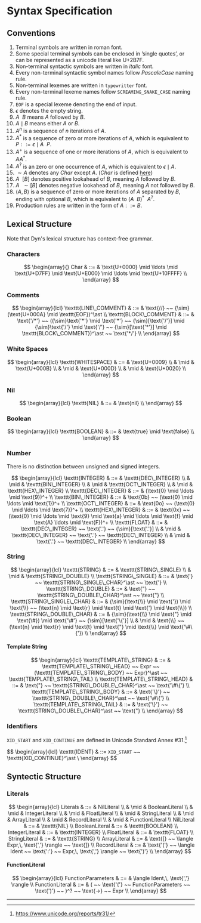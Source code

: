 # Syntax Specification

## Conventions

1. Terminal symbols are written in $\text{roman}$ font.
2. Some special terminal symbols can be enclosed in $\text{'single quotes'}$, or can be represented as a unicode literal like $\text{U+2B7F}$.
3. Non-terminal syntactic symbols are written in $italic$ font.
4. Every non-terminal syntactic symbol names follow $PascaleCase$ naming rule.
5. Non-terminal lexemes are written in $\texttt{typewritter}$ font.
6. Every non-terminal lexeme names follow $\texttt{SCREAMING\_SNAKE\_CASE}$ naming rule.
7. $\texttt{EOF}$ is a special lexeme denoting the end of input.
8. $\epsilon$ denotes the empty string.
9. $A ~~ B$ means $A$ followed by $B$.
10. $A \mid B$ means either $A$ or $B$.
11. $A^n$ is a sequence of $n$ iterations of $A$.
12. $A^\ast$ is a sequence of zero or more iterations of $A$, which is equivalent to $P ::= \epsilon \mid A ~~ P$.
13. $A^+$ is a sequence of one or more iterations of $A$, which is equivalent to $AA^\ast$.
14. $A^?$ is an zero or one occurrence of $A$, which is equivalent to $\epsilon \mid A$.
15. ${\sim}A$ denotes any $Char$ except $A$. ($Char$ is defined [here](#characters))
16. $A ~~ [B]$ denotes positive lookahead of $B$, meaning $A$ followed by $B$.
17. $A ~~ {\sim}[B]$ denotes negative lookahead of $B$, meaning $A$ not followed by $B$.
18. $\langle A,\, B \rangle$ is a sequence of zero or more iterations of $A$ separated by $B$, ending with optional $B$, which is equivalent to $(A ~~ B)^\ast ~~ A^?$.
19. Production rules are written in the form of $A ::= B$.

## Lexical Structure

Note that Dyn's lexical structure has context-free grammar.

### Characters

$$
\begin{array}{}
Char & ::= & \text{U+0000} \mid \ldots \mid \text{U+D7FF} \mid \text{U+E000} \mid \ldots \mid \text{U+10FFFF} \\
\end{array}
$$

### Comments

$$
\begin{array}{lcl}
\texttt{LINE\_COMMENT} & ::= & \text{//} ~~ {\sim}(\text{U+000A} \mid \texttt{EOF})^\ast \\
\texttt{BLOCK\_COMMENT} & ::= & \text{'/*'} ~~ ({\sim}\text{'*'} \mid \text{'*'} ~~ {\sim}[\text{'/'}] \mid {\sim}\text{'/'} \mid \text{'/'} ~~ {\sim}[\text{'*'}] \mid \texttt{BLOCK\_COMMENT})^\ast ~~ \text{'*/'} \\
\end{array}
$$

### White Spaces

$$
\begin{array}{lcl}
\texttt{WHITESPACE} & ::= & \text{U+0009} \\
& \mid & \text{U+000B} \\
& \mid & \text{U+000D} \\
& \mid & \text{U+0020} \\
\end{array}
$$

### Nil

$$
\begin{array}{lcl}
\texttt{NIL} & ::= & \text{nil} \\
\end{array}
$$

### Boolean

$$
\begin{array}{lcl}
\texttt{BOOLEAN} & ::= & \text{true} \mid \text{false} \\
\end{array}
$$

### Number

There is no distinction between unsigned and signed integers.

$$
\begin{array}{lcl}
\texttt{INTEGER} & ::= & \texttt{DEC\_INTEGER} \\
& \mid & \texttt{BIN\_INTEGER} \\
& \mid & \texttt{OCT\_INTEGER} \\
& \mid & \texttt{HEX\_INTEGER} \\
\texttt{DEC\_INTEGER} & ::= & (\text{0} \mid \ldots \mid \text{9})^+ \\
\texttt{BIN\_INTEGER} & ::= & \text{0b} ~~ (\text{0} \mid \ldots \mid \text{1})^+ \\
\texttt{OCT\_INTEGER} & ::= & \text{0o} ~~ (\text{0} \mid \ldots \mid \text{7})^+ \\
\texttt{HEX\_INTEGER} & ::= & \text{0x} ~~ (\text{0} \mid \ldots \mid \text{9} \mid \text{a} \mid \ldots \mid \text{f} \mid \text{A} \ldots \mid \text{F})^+ \\
\texttt{FLOAT} & ::= & \texttt{DEC\_INTEGER} ~~ \text{'.'} ~~ {\sim}[\text{'.'}] \\
& \mid & \texttt{DEC\_INTEGER} ~~ \text{'.'} ~~ \texttt{DEC\_INTEGER} \\
& \mid & \text{'.'} ~~ \texttt{DEC\_INTEGER} \\
\end{array}
$$

### String

$$
\begin{array}{lcl}
\texttt{STRING} & ::= & \texttt{STRING\_SINGLE} \\
& \mid & \texttt{STRING\_DOUBLE} \\
\texttt{STRING\_SINGLE} & ::= & \text{'} ~~ \texttt{STRING\_SINGLE\_CHAR}^\ast ~~ \text{'} \\
\texttt{STRING\_DOUBLE} & ::= & \text{"} ~~ \texttt{STRING\_DOUBLE\_CHAR}^\ast ~~ \text{"} \\
\texttt{STRING\_SINGLE\_CHAR} & ::= & {\sim}(\text{\\} \mid \text{'}) \mid \text{\\} ~~ (\text{n} \mid \text{r} \mid \text{t} \mid \text{'} \mid \text{\\}) \\
\texttt{STRING\_DOUBLE\_CHAR} & ::= & {\sim}(\text{\\} \mid \text{"} \mid \text{\#}) \mid \text{'\#'} ~~ {\sim}[\text{'\{'}] \\
& \mid & \text{\\} ~~ (\text{n} \mid \text{r} \mid \text{t} \mid \text{"} \mid \text{\\} \mid \text{'\#\{'}) \\
\end{array}
$$

#### Template String

$$
\begin{array}{lcl}
\texttt{TEMPLATE\_STRING} & ::= & \texttt{TEMPLATE\_STRING\_HEAD} ~~ Expr ~~ (\texttt{TEMPLATE\_STRING\_BODY} ~~ Expr)^\ast ~~ \texttt{TEMPLATE\_STRING\_TAIL} \\
\texttt{TEMPLATE\_STRING\_HEAD} & ::= & \text{"} ~~ \texttt{STRING\_DOUBLE\_CHAR}^\ast ~~ \text{'\#\{'} \\
\texttt{TEMPLATE\_STRING\_BODY} & ::= & \text{'\}'} ~~ \texttt{STRING\_DOUBLE\_CHAR}^\ast ~~ \text{'\#\{'} \\
\texttt{TEMPLATE\_STRING\_TAIL} & ::= & \text{'\}'} ~~ \texttt{STRING\_DOUBLE\_CHAR}^\ast ~~ \text{"} \\
\end{array}
$$

### Identifiers

$\texttt{XID\_START}$ and $\texttt{XID\_CONTINUE}$ are defined in Unicode Standard Annex #31.[^1]

$$
\begin{array}{lcl}
\texttt{IDENT} & ::= $\texttt{XID\_START}$ ~~ \texttt{XID\_CONTINUE}^\ast \\
\end{array}
$$

## Syntectic Structure

### Literals

$$
\begin{array}{lcl}
Literals & ::= & NilLiteral \\
& \mid & BooleanLiteral \\
& \mid & IntegerLiteral \\
& \mid & FloatLiteral \\
& \mid & StringLiteral \\
& \mid & ArrayLiteral \\
& \mid & RecordLiteral \\
& \mid & FunctionLiteral \\
NilLiteral & ::= & \texttt{NIL} \\
BooleanLiteral & ::= & \texttt{BOOLEAN} \\
IntegerLiteral & ::= & \texttt{INTEGER} \\
FloatLiteral & ::= & \texttt{FLOAT} \\
StringLiteral & ::= & \texttt{STRING} \\
ArrayLiteral & ::= & \text{[} ~~ \langle Expr,\, \text{','} \rangle ~~ \text{]} \\
RecordLiteral & ::= & \text{'('} ~~ \langle Ident ~~ \text{':'} ~~ Expr,\, \text{','} \rangle ~~ \text{')'} \\
\end{array}
$$

#### FunctionLiteral

$$
\begin{array}{lcl}
FunctionParameters & ::= & \langle Ident,\, \text{','} \rangle \\
FunctionLiteral & ::= & ( ~~ \text{'('} ~~ FunctionParameters ~~ \text{')'} ~~ )^? ~~ \text{->} ~~ Expr \\
\end{array}
$$

---

[^1]: https://www.unicode.org/reports/tr31/
